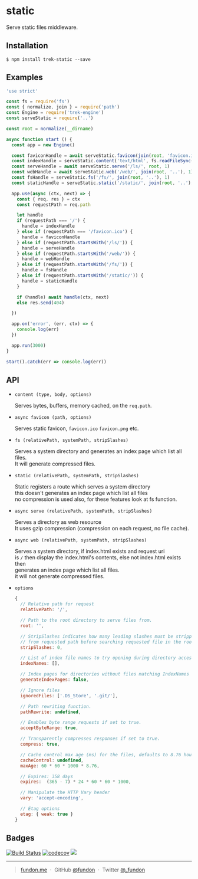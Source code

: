 # static

Serve static files middleware.


## Installation

```
$ npm install trek-static --save
```


## Examples

```js
'use strict'

const fs = require('fs')
const { normalize, join } = require('path')
const Engine = require('trek-engine')
const serveStatic = require('..')

const root = normalize(__dirname)

async function start () {
  const app = new Engine()

  const faviconHandle = await serveStatic.favicon(join(root, 'favicon.ico'))
  const indexHandle = serveStatic.content('text/html', fs.readFileSync(join(root, 'index.html')))
  const serveHandle = await serveStatic.serve('/ls/', root, 1)
  const webHandle = await serveStatic.web('/web/', join(root, '..'), 1)
  const fsHandle = serveStatic.fs('/fs/', join(root, '..'), 1)
  const staticHandle = serveStatic.static('/static/', join(root, '..'), 1)

  app.use(async (ctx, next) => {
    const { req, res } = ctx
    const requestPath = req.path

    let handle
    if (requestPath === '/') {
      handle = indexHandle
    } else if (requestPath === '/favicon.ico') {
      handle = faviconHandle
    } else if (requestPath.startsWith('/ls/')) {
      handle = serveHandle
    } else if (requestPath.startsWith('/web/')) {
      handle = webHandle
    } else if (requestPath.startsWith('/fs/')) {
      handle = fsHandle
    } else if (requestPath.startsWith('/static/')) {
      handle = staticHandle
    }

    if (handle) await handle(ctx, next)
    else res.send(404)

  })

  app.on('error', (err, ctx) => {
    console.log(err)
  })

  app.run(3000)
}

start().catch(err => console.log(err))
```


## API

* `content (type, body, options)`

  Serves bytes, buffers, memory cached, on the `req.path`.

* `async favicon (path, options)`

  Serves static favicon, `favicon.ico` `favicon.png` etc.

* `fs (relativePath, systemPath, stripSlashes)`

  Serves a system directory and generates an index page which list all files.  
  It will generate compressed files.

* `static (relativePath, systemPath, stripSlashes)`

  Static registers a route which serves a system directory  
  this doesn't generates an index page which list all files  
  no compression is used also, for these features look at fs function.

* `async serve (relativePath, systemPath, stripSlashes)`

  Serves a directory as web resource  
  It uses gzip compression (compression on each request, no file cache).

* `async web (relativePath, systemPath, stripSlashes)`

  Serves a system directory, if index.html exists and request uri  
  is `/` then display the index.html's contents, else not index.html exists then  
  generates an index page which list all files.  
  it will not generate compressed files.

* `options`

  ```js
  {
    // Relative path for request
    relativePath: '/',

    // Path to the root directory to serve files from.
    root: '',

    // StripSlashes indicates how many leading slashes must be stripped
    // from requested path before searching requested file in the root folder
    stripSlashes: 0,

    // List of index file names to try opening during directory access.
    indexNames: [],

    // Index pages for directories without files matching IndexNames are automatically generated if set.
    generateIndexPages: false,

    // Ignore files
    ignoredFiles: ['.DS_Store', '.git/'],

    // Path rewriting function.
    pathRewrite: undefined,

    // Enables byte range requests if set to true.
    acceptByteRange: true,

    // Transparently compresses responses if set to true.
    compress: true,

    // Cache control max age (ms) for the files, defaults to 8.76 hours = 31536000 ms.
    cacheControl: undefined,
    maxAge: 60 * 60 * 1000 * 8.76,

    // Expires: 358 days
    expires:  (365 - 7) * 24 * 60 * 60 * 1000,

    // Manipulate the HTTP Vary header
    vary: 'accept-encoding',

    // Etag options
    etag: { weak: true }
  }
  ```


## Badges

[![Build Status](https://travis-ci.org/trekjs/static.svg?branch=master)](https://travis-ci.org/trekjs/static)
[![codecov](https://codecov.io/gh/trekjs/static/branch/master/graph/badge.svg)](https://codecov.io/gh/trekjs/static)
![](https://img.shields.io/badge/license-MIT-blue.svg)

---

> [fundon.me](https://fundon.me) &nbsp;&middot;&nbsp;
> GitHub [@fundon](https://github.com/fundon) &nbsp;&middot;&nbsp;
> Twitter [@_fundon](https://twitter.com/_fundon)
